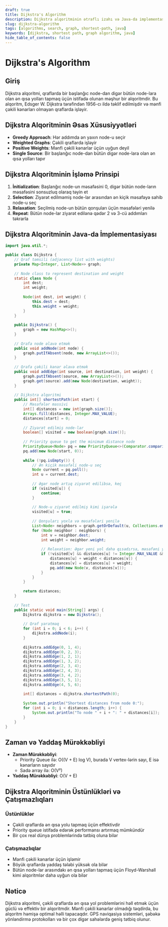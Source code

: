 ```yaml
---
draft: true
title: Dijkstra's Algorithm
description: Dijkstra alqoritminin ətraflı izahı və Java-da implementasiyası
slug: dijkstra-algorithm
tags: [algorithms, search, graph, shortest-path, java]
keywords: [dijkstra, shortest path, graph algorithm, java]
hide_table_of_contents: false
---
```


# Dijkstra's Algorithm

## Giriş

Dijkstra alqoritmi, qraflarda bir başlanğıc node-dan digər bütün node-lara olan ən qısa yolları tapmaq üçün istifadə olunan məşhur bir alqoritmdir. Bu alqoritm, Edsger W. Dijkstra tərəfindən 1956-cı ildə təklif edilmişdir və mənfi çəkili kənarları olmayan qraflarda işləyir.

## Dijkstra Alqoritminin Əsas Xüsusiyyətləri

- **Greedy Approach**: Hər addımda ən yaxın node-u seçir
- **Weighted Graphs**: Çəkili qraflarda işləyir
- **Positive Weights**: Mənfi çəkili kənarlar üçün uyğun deyil
- **Single Source**: Bir başlanğıc node-dan bütün digər node-lara olan ən qısa yolları tapır

## Dijkstra Alqoritminin İşləmə Prinsipi

1. **İnitialization**: Başlanğıc node-un məsafəsini 0, digər bütün node-ların məsafəsini sonsuzluq olaraq təyin et
2. **Selection**: Ziyarət edilməmiş node-lar arasından ən kiçik məsafəyə sahib node-u seç
3. **Relaxation**: Seçilmiş node-un bütün qonşuları üçün məsafələri yenilə
4. **Repeat**: Bütün node-lar ziyarət edilənə qədər 2 və 3-cü addımları təkrarla

## Dijkstra Alqoritminin Java-da İmplementasiyası

```java
import java.util.*;

public class Dijkstra {
    // Qraf təmsili (adjacency list with weights)
    private Map<Integer, List<Node>> graph;
    
    // Node class to represent destination and weight
    static class Node {
        int dest;
        int weight;
        
        Node(int dest, int weight) {
            this.dest = dest;
            this.weight = weight;
        }
    }
    
    public Dijkstra() {
        graph = new HashMap<>();
    }
    
    // Qrafa node əlavə etmək
    public void addNode(int node) {
        graph.putIfAbsent(node, new ArrayList<>());
    }
    
    // Qrafa çəkili kənar əlavə etmək
    public void addEdge(int source, int destination, int weight) {
        graph.putIfAbsent(source, new ArrayList<>());
        graph.get(source).add(new Node(destination, weight));
    }
    
    // Dijkstra alqoritmi
    public int[] shortestPath(int start) {
        // Məsafələr massivi
        int[] distances = new int[graph.size()];
        Arrays.fill(distances, Integer.MAX_VALUE);
        distances[start] = 0;
        
        // Ziyarət edilmiş node-lar
        boolean[] visited = new boolean[graph.size()];
        
        // Priority queue to get the minimum distance node
        PriorityQueue<Node> pq = new PriorityQueue<>(Comparator.comparingInt(n -> n.weight));
        pq.add(new Node(start, 0));
        
        while (!pq.isEmpty()) {
            // Ən kiçik məsafəli node-u seç
            Node current = pq.poll();
            int u = current.dest;
            
            // Əgər node artıq ziyarət edilibsə, keç
            if (visited[u]) {
                continue;
            }
            
            // Node-u ziyarət edilmiş kimi işarələ
            visited[u] = true;
            
            // Qonşuları yoxla və məsafələri yenilə
            List<Node> neighbors = graph.getOrDefault(u, Collections.emptyList());
            for (Node neighbor : neighbors) {
                int v = neighbor.dest;
                int weight = neighbor.weight;
                
                // Relaxation: Əgər yeni yol daha qısadırsa, məsafəni yenilə
                if (!visited[v] && distances[u] != Integer.MAX_VALUE && 
                    distances[u] + weight < distances[v]) {
                    distances[v] = distances[u] + weight;
                    pq.add(new Node(v, distances[v]));
                }
            }
        }
        
        return distances;
    }
    
    // Test
    public static void main(String[] args) {
        Dijkstra dijkstra = new Dijkstra();
        
        // Qraf yaratmaq
        for (int i = 0; i < 6; i++) {
            dijkstra.addNode(i);
        }
        
        dijkstra.addEdge(0, 1, 4);
        dijkstra.addEdge(0, 2, 3);
        dijkstra.addEdge(1, 2, 1);
        dijkstra.addEdge(1, 3, 2);
        dijkstra.addEdge(2, 3, 4);
        dijkstra.addEdge(2, 4, 3);
        dijkstra.addEdge(3, 4, 2);
        dijkstra.addEdge(3, 5, 1);
        dijkstra.addEdge(4, 5, 6);
        
        int[] distances = dijkstra.shortestPath(0);
        
        System.out.println("Shortest distances from node 0:");
        for (int i = 0; i < distances.length; i++) {
            System.out.println("To node " + i + ": " + distances[i]);
        }
    }
}
```

## Zaman və Yaddaş Mürəkkəbliyi

- **Zaman Mürəkkəbliyi**: 
  - Priority Queue ilə: O((V + E) log V), burada V vertex-lərin sayı, E isə kənarların sayıdır
  - Sadə array ilə: O(V²)
- **Yaddaş Mürəkkəbliyi**: O(V + E)

## Dijkstra Alqoritminin Üstünlükləri və Çatışmazlıqları

### Üstünlüklər
- Çəkili qraflarda ən qısa yolu tapmaq üçün effektivdir
- Priority queue istifadə edərək performansı artırmaq mümkündür
- Bir çox real dünya problemlərində tətbiq oluna bilər

### Çatışmazlıqlar
- Mənfi çəkili kənarlar üçün işləmir
- Böyük qraflarda yaddaş tələbi yüksək ola bilər
- Bütün node-lar arasındakı ən qısa yolları tapmaq üçün Floyd-Warshall kimi alqoritmlər daha uyğun ola bilər

## Nəticə

Dijkstra alqoritmi, çəkili qraflarda ən qısa yol problemlərini həll etmək üçün güclü və effektiv bir alqoritmdir. Mənfi çəkili kənarlar olmadığı təqdirdə, bu alqoritm həmişə optimal həlli tapacaqdır. GPS naviqasiya sistemləri, şəbəkə yönləndirmə protokolları və bir çox digər sahələrdə geniş tətbiq olunur.